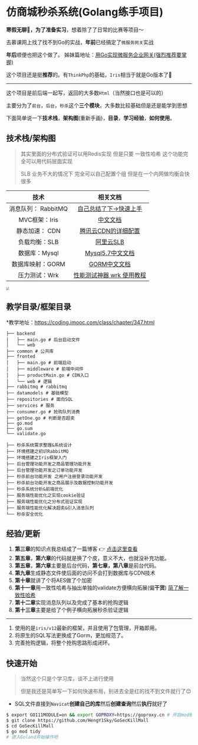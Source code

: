 # 仿商城秒杀系统(Golang练手项目)

**寒假无聊🥱，为了准备实习**，想着除了了日常的比赛等项目～

去慕课网上找了找不到Go的实战，**年前**已经搞定了`微服务网关`实战

**年后**顺便也把这个做了。 姊妹篇地址：[用Go实现微服务企业网关(强烈推荐要掌握)]()

这个项目还是挺**推荐**的。有`ThinkPhp`的基础，`Iris`相当于就是Go版本了🚀

---

这个项目是前后端一起写，返回的大多数`Html`（当然接口也是可以的）

主要分为了`前台`，`后台`，`秒杀`这个**三个模块**，大多数比较基础但是还是能学到思想

下面简单说一下**技术栈**，**架构图**(重新手画)，**目录**，**学习经验**，**如何使用**。

##  技术栈/架构图

> 其实里面的分布式验证可以用Redis实现 但是只要 一致性哈希 这个功能完全可以用代码层面实现
>
> SLB 业务不大的情况下 完全可以自己配置个组 但是在一个内网做均衡会快很多

|        技术         |                           相关文档                           |
| :-----------------: | :----------------------------------------------------------: |
| 消息队列： RabbitMQ | [自己总结了下->快速上手](https://blog.csdn.net/weixin_51485807/article/details/122761910) |
|    MVC框架：Iris    |          [中文文档](https://www.topgoer.com/Iris/)           |
|   静态加速： CDN    | [腾讯云CDN的详细配置](https://cloud.tencent.com/developer/article/1462593?from=15425) |
|    负载均衡：SLB    |       [阿里云SLB](https://www.aliyun.com/product/slb)        |
|    数据库：Mysql    | [Mysql5.7中文文档](https://www.docs4dev.com/docs/zh/mysql/5.7/reference/) |
|  数据库映射：GORM   |    [GORM中文文档](https://gorm.io/zh_CN/docs/index.html)     |
|    压力测试：Wrk    | [性能测试神器 wrk 使用教程](https://segmentfault.com/a/1190000023212126) |

<img src="https://dailypic.hengyimonster.top/typora/GoFramework.webp" style="zoom:50%;" />

##  教学目录/框架目录

*教学地址：https://coding.imooc.com/class/chapter/347.html

```
├── backend
│   ├── main.go # 后台启动文件
│   └── web
├── common # 公共库
├── fronted
│   ├── main.go # 前端启动
│   ├── middleware # 前端中间件
│   ├── productMain.go # CDN入口
│   └── web # 逻辑
├── rabbitmq # rabbitmq
├── datamodels # 基础模型
├── repositories # 面向SQL
├── services # 服务
├── consumer.go # 抢购队列消费
├── getOne.go # 判断是否超卖
├── go.mod
├── go.sum
└── validate.go
```

```
├── 秒杀系统需求整理&系统设计
├── 环境搭建之初识RabbitMQ
├── 环境搭建之Iris框架入门
├── 后台管理功能开发之商品管理功能开发
├── 后台管理功能开发之订单功能开发
├── 秒杀前台功能开发 之用户注册登录功能开发
├── 秒杀前台功能开发之商品展示及数据控制功能开发
├── 秒杀系统分析&前端优化
├── 服务端性能优化之实现cookie验证
├── 服务端性能优化之分布式验证实现
├── 服务端性能优化解决超卖&引入消息队列
└── 秒杀安全优化
```

## 经验/更新

1. **第三章**的知识点我总结成了一篇博客 👉 [点击这里查看](https://blog.csdn.net/weixin_51485807/article/details/122761910)
2. **第五章**，**第六章**的代码就是换了个皮，意义不大，也就没补充功能。
3. **第五章**，**第六章**主要是后台代码，**第七章，第八章**是前台代码。
4. **第九章**生成静态文件使后面的访问不会打到数据库与CDN技术
5. **第十章**就讲了个将AES做了个加密
6. **第十一章**用一致性哈希与抽出单独的validate方便横向拓展(偏**干货**) [简了解一致性哈希](https://segmentfault.com/a/1190000021199728)
7. **第十二章**实现消息队列以及完成了基本的抢购逻辑
8. **第十三章**主要是给了个例子横向拓展秒杀验证逻辑

---

1. 使用的是`iris/v12`最新的框架，并且使用了包管理，开箱即用。
2. 将原生的SQL写法更换成了Gorm，更加规范了。
3. 完善抢购逻辑，将整个抢购思路形成闭环。

## 快速开始

> 当然这个只是个学习库，谈不上进行使用
>
> 但是我还是简单写一下如何快速布局，别进去全是红的找不到文件就行了😊

- SQL文件直接到`Navicat`**创建自己的库**然后**创建查询**然后**执行**就好了

```bash
$ export GO111MODULE=on && export GOPROXY=https://goproxy.cn # 开启mod模块以及换源
$ git clone https://github.com/HengY1Sky/GoSecKillMall
$ cd GoSecKillMall
$ go mod tidy
# 进入Goland开始操作吧
```

